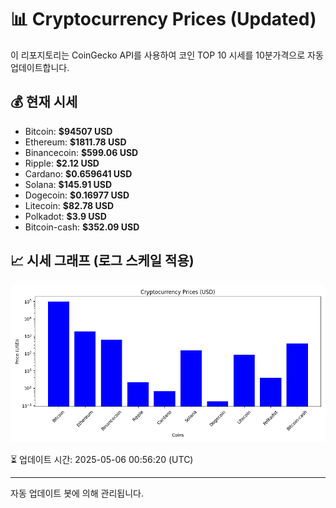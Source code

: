 
# 📊 Cryptocurrency Prices (Updated)

이 리포지토리는 CoinGecko API를 사용하여 코인 TOP 10 시세를 10분가격으로 자동 업데이트합니다.

## 💰 현재 시세
- Bitcoin: **$94507 USD**
- Ethereum: **$1811.78 USD**
- Binancecoin: **$599.06 USD**
- Ripple: **$2.12 USD**
- Cardano: **$0.659641 USD**
- Solana: **$145.91 USD**
- Dogecoin: **$0.16977 USD**
- Litecoin: **$82.78 USD**
- Polkadot: **$3.9 USD**
- Bitcoin-cash: **$352.09 USD**

## 📈 시세 그래프 (로그 스케일 적용)
![Crypto Prices](crypto_prices.png)

⏳ 업데이트 시간: 2025-05-06 00:56:20 (UTC)

---
자동 업데이트 봇에 의해 관리됩니다.
